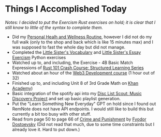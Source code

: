 # Things I Accomplished Today

_Notes: I decided to put the Exercism Rust exercises on hold; it is clear that I still know to little of the syntax to complete them._

- Did my [Personal Healh and Wellness Routine](../../routines/2024/personal-health-and-wellness-routine/personal-health-and-wellness-routine-2024-week-1.md), however I did not do my full walk (only to the shop and back which is like 15 minutes max) and I was supposed to fast the whole day but did not manage.
- Completed the [Little Sister's Vocabulary](https://exercism.org/tracks/python/exercises/little-sisters-vocab) and [Little Sister's Essay](https://exercism.org/tracks/python/exercises/little-sisters-essay) [Exercism](https://exercism.org) Python exercises
- Watched up to, and including, the Exercise - 4B Basic Match Expressions of [Rust 101 Crash Course: Structured Learning Series](https://www.youtube.com/watch?v=lzKeecy4OmQ)
- Watched about an hour of the [Web3 Development course](https://www.youtube.com/watch?v=gyMwXuJrbJQ) (1 hour out of 32)
- Finished up to, and including Unit 8 of 3rd Grade Math on [Khan Academy](https://www.khanacademy.org))
- Basic integration of the spotify api into my [Disc List Scout: Music Discovery Project](https://github.com/evorhard/Disc-List-Scout--Music-Discovery) and set up basic playlist generation.
- Put the "Learn Something New Everyday" GPT on hold since I found out RemNote does not have API endpoints. I would still like to build this but currently a bit too busy with other stuff.
- Read from page 50 to page 66 of [Crime and Punishment](https://www.goodreads.com/book/show/7144.Crime_and_Punishment) by [Fyodor Dostoevsky](https://www.goodreads.com/author/show/3137322.Fyodor_Dostoevsky) (Did not read that much, due to some time constraints but I already love it. Hard to put down.)
